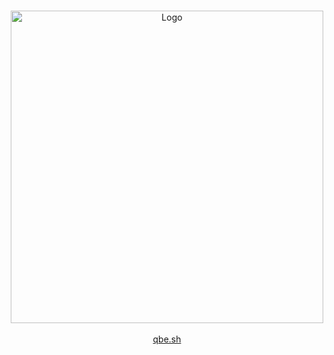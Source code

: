 <a name="readme-top"></a>

<br />
<div align="center">
  <a href="https://synq.cc">
    <img src="docs/assets/ar.gif" alt="Logo" width="500px">
  </a>
  <br />
  <br />
  <a href="https://www.qbe.sh">
    qbe.sh
  </a>
</div>
<br />
